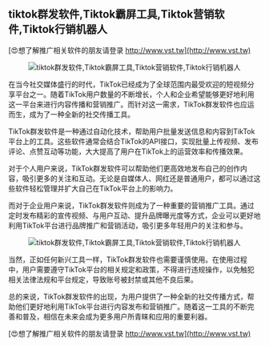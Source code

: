 ## **tiktok群发软件,Tiktok霸屏工具,Tiktok营销软件,Tiktok行销机器人**

[😍想了解推广相关软件的朋友请登录 http://www.vst.tw](http://www.vst.tw)

 <center><img src="https://vst.tw/MP4/tuiguang/png/1.png" alt="tiktok群发软件,Tiktok霸屏工具,Tiktok营销软件,Tiktok行销机器人"></center>

在当今社交媒体盛行的时代，TikTok已经成为了全球范围内最受欢迎的短视频分享平台之一。随着TikTok用户数量的不断增长，个人和企业希望能够更好地利用这一平台来进行内容传播和营销推广。而针对这一需求，TikTok群发软件也应运而生，成为了一种全新的社交传播工具。

TikTok群发软件是一种通过自动化技术，帮助用户批量发送信息和内容到TikTok平台上的工具。这些软件通常会结合TikTok的API接口，实现批量上传视频、发布评论、点赞互动等功能，大大提高了用户在TikTok上的运营效率和传播效果。

对于个人用户来说，TikTok群发软件可以帮助他们更高效地发布自己的创作内容，吸引更多的关注和互动。无论是自媒体人、网红还是普通用户，都可以通过这些软件轻松管理并扩大自己在TikTok平台上的影响力。

而对于企业用户来说，TikTok群发软件则成为了一种重要的营销推广工具。通过定时发布精彩的宣传视频、与用户互动、提升品牌曝光度等方式，企业可以更好地利用TikTok平台进行品牌推广和营销活动，吸引更多年轻用户的关注和参与。

 <center><img src="https://vst.tw/MP4/tuiguang/png/0.png" alt="tiktok群发软件,Tiktok霸屏工具,Tiktok营销软件,Tiktok行销机器人"></center>

当然，正如任何新兴工具一样，TikTok群发软件也需要谨慎使用。在使用过程中，用户需要遵守TikTok平台的相关规定和政策，不得进行违规操作，以免触犯相关法律法规和平台规定，导致账号被封禁或其他不良后果。

总的来说，TikTok群发软件的出现，为用户提供了一种全新的社交传播方式，帮助他们更好地利用TikTok平台进行内容发布和营销推广。随着这一工具的不断完善和普及，相信在未来会成为更多用户所青睐和应用的重要利器。

[😍想了解推广相关软件的朋友请登录 http://www.vst.tw](http://www.vst.tw)



